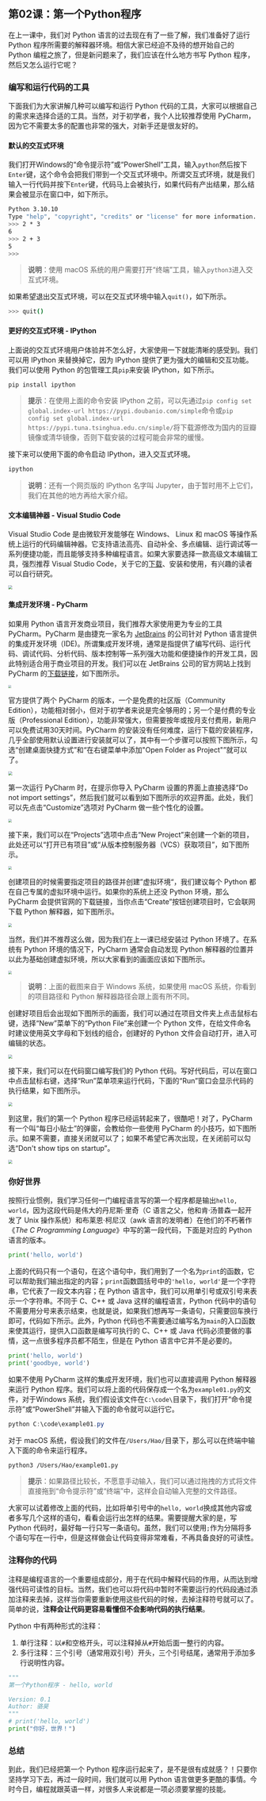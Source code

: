 ## 第02课：第一个Python程序

在上一课中，我们对 Python 语言的过去现在有了一些了解，我们准备好了运行 Python 程序所需要的解释器环境。相信大家已经迫不及待的想开始自己的 Python 编程之旅了，但是新问题来了，我们应该在什么地方书写 Python 程序，然后又怎么运行它呢？

### 编写和运行代码的工具

下面我们为大家讲解几种可以编写和运行 Python 代码的工具，大家可以根据自己的需求来选择合适的工具。当然，对于初学者，我个人比较推荐使用 PyCharm，因为它不需要太多的配置也非常的强大，对新手还是很友好的。

#### 默认的交互式环境

我们打开Windows的“命令提示符”或“PowerShell”工具，输入`python`然后按下`Enter`键，这个命令会把我们带到一个交互式环境中。所谓交互式环境，就是我们输入一行代码并按下`Enter`键，代码马上会被执行，如果代码有产出结果，那么结果会被显示在窗口中，如下所示。

```Bash
Python 3.10.10
Type "help", "copyright", "credits" or "license" for more information.
>>> 2 * 3
6
>>> 2 + 3
5
>>>
```

> **说明**：使用 macOS 系统的用户需要打开“终端”工具，输入`python3`进入交互式环境。

如果希望退出交互式环境，可以在交互式环境中输入`quit()`，如下所示。

```Bash
>>> quit()
```

#### 更好的交互式环境 - IPython

上面说的交互式环境用户体验并不怎么好，大家使用一下就能清晰的感受到。我们可以用 IPython 来替换掉它，因为 IPython 提供了更为强大的编辑和交互功能。我们可以使用 Python 的包管理工具`pip`来安装 IPython，如下所示。

```bash
pip install ipython
```

> **提示**：在使用上面的命令安装 IPython 之前，可以先通过`pip config set global.index-url https://pypi.doubanio.com/simple`命令或`pip config set global.index-url https://pypi.tuna.tsinghua.edu.cn/simple/`将下载源修改为国内的豆瓣镜像或清华镜像，否则下载安装的过程可能会非常的缓慢。

接下来可以使用下面的命令启动 IPython，进入交互式环境。

```bash
ipython
```

> **说明**：还有一个网页版的 IPython 名字叫 Jupyter，由于暂时用不上它们，我们在其他的地方再给大家介绍。

#### 文本编辑神器 - Visual Studio Code

Visual Studio Code 是由微软开发能够在 Windows、 Linux 和 macOS 等操作系统上运行的代码编辑神器。它支持语法高亮、自动补全、多点编辑、运行调试等一系列便捷功能，而且能够支持多种编程语言。如果大家要选择一款高级文本编辑工具，强烈推荐 Visual Studio Code，关于它的[下载](https://code.visualstudio.com/)、安装和使用，有兴趣的读者可以自行研究。

<img src="res/day02/visual_studio_code.png" style="zoom:50%;">

#### 集成开发环境 - PyCharm

如果用 Python 语言开发商业项目，我们推荐大家使用更为专业的工具 PyCharm。PyCharm 是由捷克一家名为 [JetBrains](https://www.jetbrains.com/) 的公司针对 Python 语言提供的集成开发环境（IDE)。所谓集成开发环境，通常是指提供了编写代码、运行代码、调试代码、分析代码、版本控制等一系列强大功能和便捷操作的开发工具，因此特别适合用于商业项目的开发。我们可以在 JetBrains 公司的官方网站上找到 PyCharm 的[下载链接](<https://www.jetbrains.com/pycharm/download>)，如下图所示。

<img src="res/day02/pycharm_download_page.png" style="zoom:40%;">

官方提供了两个 PyCharm 的版本，一个是免费的社区版（Community Edition），功能相对弱小，但对于初学者来说是完全够用的；另一个是付费的专业版（Professional Edition），功能非常强大，但需要按年或按月支付费用，新用户可以免费试用30天时间。PyCharm 的安装没有任何难度，运行下载的安装程序，几乎全部使用默认设置进行安装就可以了，其中有一个步骤可以按照下图所示，勾选“创建桌面快捷方式”和“在右键菜单中添加"Open Folder as Project"”就可以了。

<img src="res/day02/using_pycharm_1.png" style="zoom:50%;">

第一次运行 PyCharm 时，在提示你导入 PyCharm 设置的界面上直接选择“Do not import settings”，然后我们就可以看到如下图所示的欢迎界面。此处，我们可以先点击“Customize”选项对 PyCharm 做一些个性化的设置。

<img src="res/day02/using_pycharm_2.png" style="zoom:45%;">

接下来，我们可以在“Projects”选项中点击“New Project”来创建一个新的项目，此处还可以“打开已有项目”或“从版本控制服务器（VCS）获取项目”，如下图所示。

<img src="res/day02/using_pycharm_3.png" style="zoom:45%;">

创建项目的时候需要指定项目的路径并创建”虚拟环境“，我们建议每个 Python 都在自己专属的虚拟环境中运行。如果你的系统上还没 Python 环境，那么 PyCharm 会提供官网的下载链接，当你点击“Create”按钮创建项目时，它会联网下载 Python 解释器，如下图所示。

<img src="res/day02/using_pycharm_4.png" style="zoom:45%;">

当然，我们并不推荐这么做，因为我们在上一课已经安装过 Python 环境了。在系统有 Python 环境的情况下，PyCharm 通常会自动发现 Python 解释器的位置并以此为基础创建虚拟环境，所以大家看到的画面应该如下图所示。

<img src="res/day02/using_pycharm_5.png" style="zoom:45%;">

> **说明**：上面的截图来自于 Windows 系统，如果使用 macOS 系统，你看到的项目路径和 Python 解释器路径会跟上面有所不同。

创建好项目后会出现如下图所示的画面，我们可以通过在项目文件夹上点击鼠标右键，选择“New”菜单下的“Python File”来创建一个 Python 文件，在给文件命名时建议使用英文字母和下划线的组合，创建好的 Python 文件会自动打开，进入可编辑的状态。

<img src="res/day02/using_pycharm_6.png" style="zoom:50%;">

接下来，我们可以在代码窗口编写我们的 Python 代码。写好代码后，可以在窗口中点击鼠标右键，选择“Run”菜单项来运行代码，下面的“Run”窗口会显示代码的执行结果，如下图所示。

<img src="res/day02/using_pycharm_7.png" style="zoom:50%;">

到这里，我们的第一个 Python 程序已经运转起来了，很酷吧！对了，PyCharm 有一个叫“每日小贴士”的弹窗，会教给你一些使用 PyCharm 的小技巧，如下图所示。如果不需要，直接关闭就可以了；如果不希望它再次出现，在关闭前可以勾选“Don't show tips on startup”。

<img src="res/day02/using_pycharm_8.png" style="zoom:50%;">

### 你好世界

按照行业惯例，我们学习任何一门编程语言写的第一个程序都是输出`hello, world`，因为这段代码是伟大的丹尼斯·里奇（C 语言之父，他和肯·汤普森一起开发了 Unix 操作系统）和布莱恩·柯尼汉（awk 语言的发明者）在他们的不朽著作《*The C Programming Language*》中写的第一段代码，下面是对应的 Python 语言的版本。

```Python
print('hello, world')
```

上面的代码只有一个语句，在这个语句中，我们用到了一个名为`print`的函数，它可以帮助我们输出指定的内容；`print`函数圆括号中的`'hello, world'`是一个字符串，它代表了一段文本内容；在 Python 语言中，我们可以用单引号或双引号来表示一个字符串。不同于 C、C++ 或 Java 这样的编程语言，Python 代码中的语句不需要用分号来表示结束，也就是说，如果我们想再写一条语句，只需要回车换行即可，代码如下所示。此外，Python 代码也不需要通过编写名为`main`的入口函数来使其运行，提供入口函数是编写可执行的 C、C++ 或 Java 代码必须要做的事情，这一点很多程序员都不陌生，但是在 Python 语言中它并不是必要的。

```Python
print('hello, world')
print('goodbye, world')
```

如果不使用 PyCharm 这样的集成开发环境，我们也可以直接调用 Python 解释器来运行 Python 程序。我们可以将上面的代码保存成一个名为`example01.py`的文件，对于Windows 系统，我们假设该文件在`C:\code\`目录下，我们打开“命令提示符”或“PowerShell”并输入下面的命令就可以运行它。

```powershell
python C:\code\example01.py
```

对于 macOS 系统，假设我们的文件在`/Users/Hao/`目录下，那么可以在终端中输入下面的命令来运行程序。

```Bash
python3 /Users/Hao/example01.py
```

> **提示**：如果路径比较长，不愿意手动输入，我们可以通过拖拽的方式将文件直接拖到“命令提示符”或“终端”中，这样会自动输入完整的文件路径。

大家可以试着修改上面的代码，比如将单引号中的`hello, world`换成其他内容或者多写几个这样的语句，看看会运行出怎样的结果。需要提醒大家的是，写 Python 代码时，最好每一行只写一条语句。虽然，我们可以使用`;`作为分隔将多个语句写在一行中，但是这样做会让代码变得非常难看，不再具备良好的可读性。

### 注释你的代码

注释是编程语言的一个重要组成部分，用于在代码中解释代码的作用，从而达到增强代码可读性的目标。当然，我们也可以将代码中暂时不需要运行的代码段通过添加注释来去掉，这样当你需要重新使用这些代码的时候，去掉注释符号就可以了。简单的说，**注释会让代码更容易看懂但不会影响代码的执行结果**。

Python 中有两种形式的注释：

1. 单行注释：以`#`和空格开头，可以注释掉从`#`开始后面一整行的内容。
2. 多行注释：三个引号（通常用双引号）开头，三个引号结尾，通常用于添加多行说明性内容。

```Python
"""
第一个Python程序 - hello, world

Version: 0.1
Author: 骆昊
"""
# print('hello, world')
print("你好，世界！")
```

### 总结

到此，我们已经把第一个 Python 程序运行起来了，是不是很有成就感？！只要你坚持学习下去，再过一段时间，我们就可以用 Python 语言做更多更酷的事情。今时今日，编程就跟英语一样，对很多人来说都是一项必须要掌握的技能。
